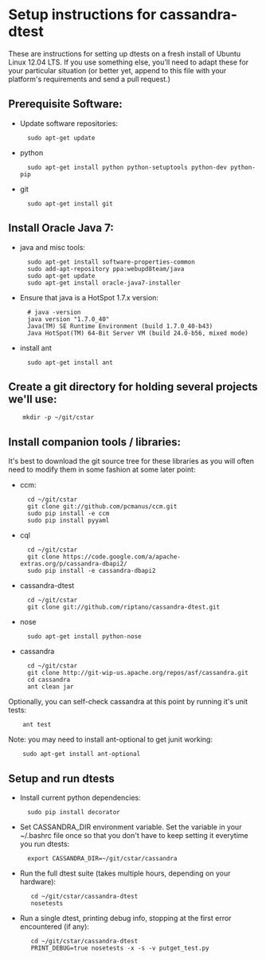 Setup instructions for cassandra-dtest
======================================

These are instructions for setting up dtests on a fresh install of Ubuntu Linux 12.04 LTS. If you use something else, you'll need to adapt these for your particular situation (or better yet, append to this file with your platform's requirements and send a pull request.)

## Prerequisite Software:
* Update software repositories:

        sudo apt-get update

* python

        sudo apt-get install python python-setuptools python-dev python-pip

* git

        sudo apt-get install git

## Install Oracle Java 7:
* java and misc tools:

        sudo apt-get install software-properties-common
        sudo add-apt-repository ppa:webupd8team/java
        sudo apt-get update
        sudo apt-get install oracle-java7-installer

* Ensure that java is a HotSpot 1.7.x version:

        # java -version
        java version "1.7.0_40"
        Java(TM) SE Runtime Environment (build 1.7.0_40-b43)
        Java HotSpot(TM) 64-Bit Server VM (build 24.0-b56, mixed mode)

* install ant

        sudo apt-get install ant

## Create a git directory for holding several projects we'll use:

        mkdir -p ~/git/cstar

## Install companion tools / libraries:
It's best to download the git source tree for these libraries as you
will often need to modify them in some fashion at some later point:

* ccm:

        cd ~/git/cstar
        git clone git://github.com/pcmanus/ccm.git
        sudo pip install -e ccm
        sudo pip install pyyaml

* cql

        cd ~/git/cstar
        git clone https://code.google.com/a/apache-extras.org/p/cassandra-dbapi2/
        sudo pip install -e cassandra-dbapi2

* cassandra-dtest

        cd ~/git/cstar
        git clone git://github.com/riptano/cassandra-dtest.git

* nose

        sudo apt-get install python-nose    

* cassandra

        cd ~/git/cstar
        git clone http://git-wip-us.apache.org/repos/asf/cassandra.git
        cd cassandra
        ant clean jar

 Optionally, you can self-check cassandra at this point by running
 it's unit tests:

        ant test
        
 Note: you  may need to install ant-optional to get junit working:
 
        sudo apt-get install ant-optional

## Setup and run dtests
* Install current python dependencies:

        sudo pip install decorator

* Set CASSANDRA_DIR environment variable.
  Set the variable in your ~/.bashrc file once so that you don't have to keep setting it everytime you run dtests:

        export CASSANDRA_DIR=~/git/cstar/cassandra

* Run the full dtest suite (takes multiple hours, depending on your hardware):

         cd ~/git/cstar/cassandra-dtest
         nosetests

* Run a single dtest, printing debug info, stopping at the first error encountered (if any):

         cd ~/git/cstar/cassandra-dtest
         PRINT_DEBUG=true nosetests -x -s -v putget_test.py
